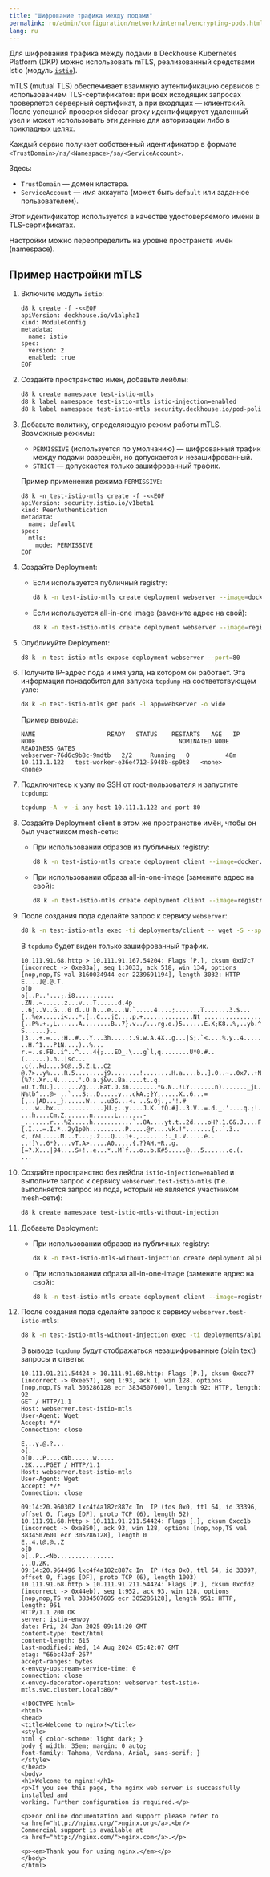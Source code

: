 ```yaml
---
title: "Шифрование трафика между подами"
permalink: ru/admin/configuration/network/internal/encrypting-pods.html
lang: ru
---
```


Для шифрования трафика между подами в Deckhouse Kubernetes Platform (DKP) можно использовать mTLS, реализованный средствами Istio (модуль [`istio`](/modules/istio/)).

<!-- Перенесено с минорными изменениями из https://deckhouse.ru/products/kubernetes-platform/documentation/latest/modules/istio/#mutual-tls -->

mTLS (mutual TLS) обеспечивает взаимную аутентификацию сервисов с использованием TLS-сертификатов: при всех исходящих запросах проверяется серверный сертификат, а при входящих — клиентский.
После успешной проверки sidecar-proxy идентифицирует удаленный узел и может использовать эти данные для авторизации либо в прикладных целях.

Каждый сервис получает собственный идентификатор в формате `<TrustDomain>/ns/<Namespace>/sa/<ServiceAccount>`.

Здесь:

- `TrustDomain` — домен кластера.
- `ServiceAccount` — имя аккаунта (может быть `default` или заданное пользователем).

Этот идентификатор используется в качестве удостоверяемого имени в TLS-сертификатах.

Настройки можно переопределить на уровне пространств имён (namespace).

## Пример настройки mTLS

<!-- взято и немного изменено из ПМИ от архитекторов-->

1. Включите модуль `istio`:

   ```shell
   d8 k create -f -<<EOF
   apiVersion: deckhouse.io/v1alpha1
   kind: ModuleConfig
   metadata:
     name: istio
   spec:
     version: 2
     enabled: true
   EOF
   ```

1. Создайте пространство имен, добавьте лейблы:

   ```bash
   d8 k create namespace test-istio-mtls
   d8 k label namespace test-istio-mtls istio-injection=enabled
   d8 k label namespace test-istio-mtls security.deckhouse.io/pod-policy=privileged
   ```

1. Добавьте политику, определяющую режим работы  mTLS.
   Возможные режимы:

   - `PERMISSIVE` (используется по умолчанию) — шифрованный трафик между подами разрешён, но допускается и незашифрованный.
   - `STRICT` — допускается только зашифрованный трафик.

   Пример применения режима `PERMISSIVE`:

   ```shell
   d8 k -n test-istio-mtls create -f -<<EOF
   apiVersion: security.istio.io/v1beta1
   kind: PeerAuthentication
   metadata:
     name: default
   spec:
     mtls:
       mode: PERMISSIVE
   EOF
   ```

1. Создайте Deployment:

   - Если используется публичный registry:

     ```bash
     d8 k -n test-istio-mtls create deployment webserver --image=docker.io/library/nginx:1.26-alpine --port 80
     ```

   - Если используется all-in-one image (замените адрес на свой):

     ```bash
     d8 k -n test-istio-mtls create deployment webserver --image=registry.company.network/localrepo/all-in-one-image:0.1 --port 80 -- /bin/sh -c 'nginx -g "daemon off;"'
     ```

1. Опубликуйте Deployment:

   ```bash
   d8 k -n test-istio-mtls expose deployment webserver --port=80
   ```

1. Получите IP-адрес пода и имя узла, на котором он работает. Эта информация понадобится для запуска `tcpdump` на соответствующем узле:

   ```bash
   d8 k -n test-istio-mtls get pods -l app=webserver -o wide
   ```

   Пример вывода:

   ```console
   NAME                    READY   STATUS    RESTARTS   AGE   IP             NODE                                        NOMINATED NODE   READINESS GATES
   webserver-76d6c9b8c-9mdtb   2/2     Running   0          48m   10.111.1.122   test-worker-e36e4712-5948b-sp9t8   <none>           <none>
   ```

1. Подключитесь к узлу по SSH от root-пользователя и запустите `tcpdump`:

   ```bash
   tcpdump -A -v -i any host 10.111.1.122 and port 80
   ```

1. Создайте Deployment client в этом же пространстве имён, чтобы он был участником mesh-сети:

   - При использовании образов из публичных registry:

     ```bash
     d8 k -n test-istio-mtls create deployment client --image=docker.io/library/alpine:3.21 -- /bin/sh -c "sleep infinity"
     ```

   - При использовании образа all-in-one-image (замените адрес на свой):

     ```bash
     d8 k -n test-istio-mtls create deployment client --image=registry.company.network/localrepo/all-in-one-image:0.1 -- /bin/sh -c "sleep infinity"
     ```

1. После создания пода сделайте запрос к сервису `webserver`:

   ```bash
   d8 k -n test-istio-mtls exec -ti deployments/client -- wget -S --spider --timeout 1 webserver`
   ```

   В `tcpdump` будет виден только зашифрованный трафик.

   ```shell
   10.111.91.68.http > 10.111.91.167.54204: Flags [P.], cksum 0xd7c7 (incorrect -> 0xe83a), seq 1:3033, ack 518, win 134, options [nop,nop,TS val 3160034944 ecr 2239691194], length 3032: HTTP
   E....]@.@.T.
   o[D
   o[..P..'...;.i8...........
   .ZN..~......z...v...T......d.4p
   ..6j..V..G...0 d..U h...e....W.`.....4....;.......T.......3.$... [..%ex.....i<...*.[..C...jC....p.+..............Nt ................{..P%.+.,L......A........B..7}.v../...rg.o.)5......E.X;K8..%,..yb.^f...^+..Ble.j..w3 S......}.. |3...+.=...;H..#...Y...3h.....:.9.w.A.4X..g...|S;.`<....%.y..4.....D.m...../6.7[.......!+.J........2._r.D.C>`.3A..... ..H.^1...P1N....)..%... r.=..s.FB..i^..^....4{;...ED_.\...g`l,q........U*0.#..(......).h..|sc...
   .c(..kd....5C@..5.Z.L..C2 @.7>..y%....R.5........j9........!........H.a....b..].0..~..0x7..+N...o.6........ (%7:.Xr..N......'.O.a.j&v..Ba.....t..q. =U.t.fU.].......2g....Eat.D.3n........*G.N..!LY.......n)......._jL..9RD..gT.lX..p&..=.d..Tq%....qF`.....'..|..$!g..j.d. N%tb^...@- ..`...S:..D.....y...ckA.;}Y,.....X..6...=[,..|AD..._}......W.. ..u3G...<. ..&.0j.,.'!.# ....w..bx..............}U.;..y....J.K..fQ.#]..3.V..=.d._.'....q.;!.9.N......n.7.Zi.>....@...].u.A}.;.....c..s......d.*=..G..9......Nt@....v..s.>.
   ...h....Cm.Z.......n......L.......-_.......r...%Z.....h...........`..8A....yt.t..2d....oH?.1.O&.J....F..b.OV.............E1H..%~..2.H..{.I...=.I.*..2y1p0h..........P.....@r....vk.!".......{..`.3..<,.r&L.....M...t...;.z...Q...1+.,.......:._L.V.....e.. ..!]\..6*}....vT.A>.....A0.....{.?}AH.+R..g.[=?.X...|94....S+!..e...*..M`f...o..b.K#5.....@...5.......o.(.
   ...
   ```

1. Создайте пространство без лейбла `istio-injection=enabled` и выполните запрос к сервису `webserver.test-istio-mtls` (т.е. выполняется запрос из пода, который не является участником mesh-сети):

   ```bash
   d8 k create namespace test-istio-mtls-without-injection
   ```

1. Добавьте Deployment:

   - При использовании образов из публичных registry:

     ```bash
     d8 k -n test-istio-mtls-without-injection create deployment alpine --image=docker.io/library/alpine:3.21 -- /bin/sh -c "sleep infinity"
     ```

   - При использовании образа all-in-one-image (замените адрес на свой):

     ```bash
     d8 k -n test-istio-mtls create deployment client --image=registry.company.network/localrepo/all-in-one-image:0.1 -- /bin/sh -c "sleep infinity"
     ```

1. После создания пода сделайте запрос к сервису `webserver.test-istio-mtls`:

   ```bash
   d8 k -n test-istio-mtls-without-injection exec -ti deployments/alpine -- wget -S --spider --timeout 1 webserver.test-istio-mtls`.
   ```

   В выводе `tcpdump` будут отображаться незашифрованные (plain text) запросы и ответы:

   ```shell
   10.111.91.211.54424 > 10.111.91.68.http: Flags [P.], cksum 0xcc77 (incorrect -> 0xee57), seq 1:93, ack 1, win 128, options [nop,nop,TS val 305286128 ecr 3834507600], length 92: HTTP, length: 92
   GET / HTTP/1.1
   Host: webserver.test-istio-mtls
   User-Agent: Wget
   Accept: */*
   Connection: close
   
   E...y.@.?...
   o[.
   o[D...P....<Nb......w.....
   .2K....PGET / HTTP/1.1
   Host: webserver.test-istio-mtls
   User-Agent: Wget
   Accept: */*
   Connection: close
   
   09:14:20.960302 lxc4f4a182c887c In  IP (tos 0x0, ttl 64, id 33396, offset 0, flags [DF], proto TCP (6), length 52)
   10.111.91.68.http > 10.111.91.211.54424: Flags [.], cksum 0xcc1b (incorrect -> 0xa850), ack 93, win 128, options [nop,nop,TS val 3834507601 ecr 305286128], length 0
   E..4.t@.@..Z
   o[D
   o[..P..<Nb................
   ...Q.2K.
   09:14:20.964496 lxc4f4a182c887c In  IP (tos 0x0, ttl 64, id 33397, offset 0, flags [DF], proto TCP (6), length 1003)
   10.111.91.68.http > 10.111.91.211.54424: Flags [P.], cksum 0xcfd2 (incorrect -> 0x44eb), seq 1:952, ack 93, win 128, options [nop,nop,TS val 3834507605 ecr 305286128], length 951: HTTP, length: 951
   HTTP/1.1 200 OK
   server: istio-envoy
   date: Fri, 24 Jan 2025 09:14:20 GMT
   content-type: text/html
   content-length: 615
   last-modified: Wed, 14 Aug 2024 05:42:07 GMT
   etag: "66bc43af-267"
   accept-ranges: bytes
   x-envoy-upstream-service-time: 0
   connection: close
   x-envoy-decorator-operation: webserver.test-istio-mtls.svc.cluster.local:80/*
  
   <!DOCTYPE html>
   <html>
   <head>
   <title>Welcome to nginx!</title>
   <style>
   html { color-scheme: light dark; }
   body { width: 35em; margin: 0 auto;
   font-family: Tahoma, Verdana, Arial, sans-serif; }
   </style>
   </head>
   <body>
   <h1>Welcome to nginx!</h1>
   <p>If you see this page, the nginx web server is successfully installed and
   working. Further configuration is required.</p>
   
   <p>For online documentation and support please refer to
   <a href="http://nginx.org/">nginx.org</a>.<br/>
   Commercial support is available at
   <a href="http://nginx.com/">nginx.com</a>.</p>
   
   <p><em>Thank you for using nginx.</em></p>
   </body>
   </html>
   ```
